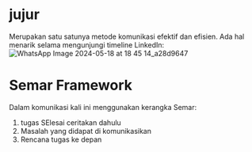 # jujur
Merupakan satu satunya metode komunikasi efektif dan efisien. Ada hal menarik selama mengunjungi timeline LinkedIn:  
![WhatsApp Image 2024-05-18 at 18 45 14_a28d9647](https://github.com/domyid/jujur/assets/11188109/1a5f0b35-3d38-4cbb-8738-7eed0e49a968)  

# Semar Framework
Dalam komunikasi kali ini menggunakan kerangka Semar:
1. tugas SElesai ceritakan dahulu
2. Masalah yang didapat di komunikasikan
3. Rencana tugas ke depan
